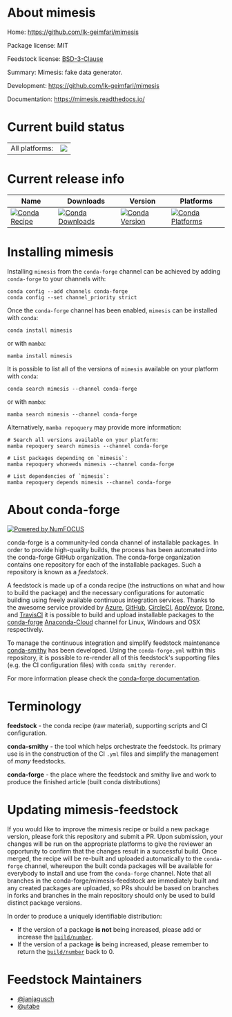 About mimesis
=============

Home: https://github.com/lk-geimfari/mimesis

Package license: MIT

Feedstock license: [BSD-3-Clause](https://github.com/conda-forge/mimesis-feedstock/blob/main/LICENSE.txt)

Summary: Mimesis: fake data generator.

Development: https://github.com/lk-geimfari/mimesis

Documentation: https://mimesis.readthedocs.io/

Current build status
====================


<table><tr><td>All platforms:</td>
    <td>
      <a href="https://dev.azure.com/conda-forge/feedstock-builds/_build/latest?definitionId=10263&branchName=main">
        <img src="https://dev.azure.com/conda-forge/feedstock-builds/_apis/build/status/mimesis-feedstock?branchName=main">
      </a>
    </td>
  </tr>
</table>

Current release info
====================

| Name | Downloads | Version | Platforms |
| --- | --- | --- | --- |
| [![Conda Recipe](https://img.shields.io/badge/recipe-mimesis-green.svg)](https://anaconda.org/conda-forge/mimesis) | [![Conda Downloads](https://img.shields.io/conda/dn/conda-forge/mimesis.svg)](https://anaconda.org/conda-forge/mimesis) | [![Conda Version](https://img.shields.io/conda/vn/conda-forge/mimesis.svg)](https://anaconda.org/conda-forge/mimesis) | [![Conda Platforms](https://img.shields.io/conda/pn/conda-forge/mimesis.svg)](https://anaconda.org/conda-forge/mimesis) |

Installing mimesis
==================

Installing `mimesis` from the `conda-forge` channel can be achieved by adding `conda-forge` to your channels with:

```
conda config --add channels conda-forge
conda config --set channel_priority strict
```

Once the `conda-forge` channel has been enabled, `mimesis` can be installed with `conda`:

```
conda install mimesis
```

or with `mamba`:

```
mamba install mimesis
```

It is possible to list all of the versions of `mimesis` available on your platform with `conda`:

```
conda search mimesis --channel conda-forge
```

or with `mamba`:

```
mamba search mimesis --channel conda-forge
```

Alternatively, `mamba repoquery` may provide more information:

```
# Search all versions available on your platform:
mamba repoquery search mimesis --channel conda-forge

# List packages depending on `mimesis`:
mamba repoquery whoneeds mimesis --channel conda-forge

# List dependencies of `mimesis`:
mamba repoquery depends mimesis --channel conda-forge
```


About conda-forge
=================

[![Powered by
NumFOCUS](https://img.shields.io/badge/powered%20by-NumFOCUS-orange.svg?style=flat&colorA=E1523D&colorB=007D8A)](https://numfocus.org)

conda-forge is a community-led conda channel of installable packages.
In order to provide high-quality builds, the process has been automated into the
conda-forge GitHub organization. The conda-forge organization contains one repository
for each of the installable packages. Such a repository is known as a *feedstock*.

A feedstock is made up of a conda recipe (the instructions on what and how to build
the package) and the necessary configurations for automatic building using freely
available continuous integration services. Thanks to the awesome service provided by
[Azure](https://azure.microsoft.com/en-us/services/devops/), [GitHub](https://github.com/),
[CircleCI](https://circleci.com/), [AppVeyor](https://www.appveyor.com/),
[Drone](https://cloud.drone.io/welcome), and [TravisCI](https://travis-ci.com/)
it is possible to build and upload installable packages to the
[conda-forge](https://anaconda.org/conda-forge) [Anaconda-Cloud](https://anaconda.org/)
channel for Linux, Windows and OSX respectively.

To manage the continuous integration and simplify feedstock maintenance
[conda-smithy](https://github.com/conda-forge/conda-smithy) has been developed.
Using the ``conda-forge.yml`` within this repository, it is possible to re-render all of
this feedstock's supporting files (e.g. the CI configuration files) with ``conda smithy rerender``.

For more information please check the [conda-forge documentation](https://conda-forge.org/docs/).

Terminology
===========

**feedstock** - the conda recipe (raw material), supporting scripts and CI configuration.

**conda-smithy** - the tool which helps orchestrate the feedstock.
                   Its primary use is in the construction of the CI ``.yml`` files
                   and simplify the management of *many* feedstocks.

**conda-forge** - the place where the feedstock and smithy live and work to
                  produce the finished article (built conda distributions)


Updating mimesis-feedstock
==========================

If you would like to improve the mimesis recipe or build a new
package version, please fork this repository and submit a PR. Upon submission,
your changes will be run on the appropriate platforms to give the reviewer an
opportunity to confirm that the changes result in a successful build. Once
merged, the recipe will be re-built and uploaded automatically to the
`conda-forge` channel, whereupon the built conda packages will be available for
everybody to install and use from the `conda-forge` channel.
Note that all branches in the conda-forge/mimesis-feedstock are
immediately built and any created packages are uploaded, so PRs should be based
on branches in forks and branches in the main repository should only be used to
build distinct package versions.

In order to produce a uniquely identifiable distribution:
 * If the version of a package **is not** being increased, please add or increase
   the [``build/number``](https://docs.conda.io/projects/conda-build/en/latest/resources/define-metadata.html#build-number-and-string).
 * If the version of a package **is** being increased, please remember to return
   the [``build/number``](https://docs.conda.io/projects/conda-build/en/latest/resources/define-metadata.html#build-number-and-string)
   back to 0.

Feedstock Maintainers
=====================

* [@janjagusch](https://github.com/janjagusch/)
* [@utabe](https://github.com/utabe/)

